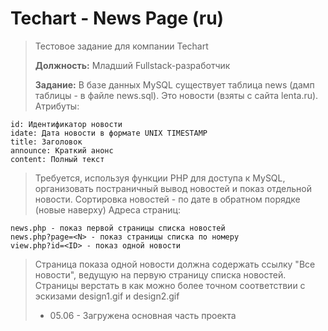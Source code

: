 # Techart - News Page (ru)

> Тестовое задание для компании Techart
>
> **Должность:** Младший Fullstack-разработчик
>
> **Задание:** 
В базе данных MySQL существует таблица news (дамп таблицы - в файле news.sql).
Это новости (взяты с сайта lenta.ru).
> Атрибуты:

    id: Идентификатор новости
    idate: Дата новости в формате UNIX TIMESTAMP
    title: Заголовок
    announce: Краткий анонс
    content: Полный текст

> Требуется, используя функции PHP для доступа к MySQL, организовать постраничный вывод новостей и показ отдельной новости.
> Сортировка новостей - по дате в обратном порядке (новые наверху)
> Адреса страниц:

    news.php - показ первой страницы списка новостей
    news.php?page=<N> - показ страницы списка по номеру
    view.php?id=<ID> - показ одной новости

> Страница показа одной новости должна содержать ссылку "Все новости", ведущую на первую страницу списка новостей.
> Страницы верстать в как можно более точном соответствии с эскизами design1.gif и design2.gif
> - 05.06 - Загружена основная часть проекта
